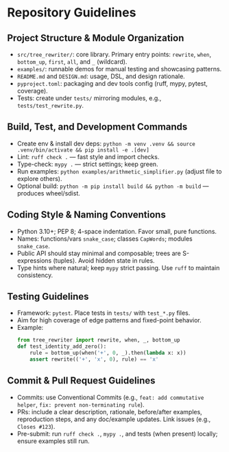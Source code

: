# Repository Guidelines

## Project Structure & Module Organization
- `src/tree_rewriter/`: core library. Primary entry points: `rewrite`, `when`, `bottom_up`, `first`, `all`, and `_` (wildcard).
- `examples/`: runnable demos for manual testing and showcasing patterns.
- `README.md` and `DESIGN.md`: usage, DSL, and design rationale.
- `pyproject.toml`: packaging and dev tools config (ruff, mypy, pytest, coverage).
- Tests: create under `tests/` mirroring modules, e.g., `tests/test_rewrite.py`.

## Build, Test, and Development Commands
- Create env & install dev deps: `python -m venv .venv && source .venv/bin/activate && pip install -e .[dev]`
- Lint: `ruff check .` — fast style and import checks.
- Type-check: `mypy .` — strict settings; keep green.
- Run examples: `python examples/arithmetic_simplifier.py` (adjust file to explore others).
- Optional build: `python -m pip install build && python -m build` — produces wheel/sdist.

## Coding Style & Naming Conventions
- Python 3.10+; PEP 8; 4-space indentation. Favor small, pure functions.
- Names: functions/vars `snake_case`; classes `CapWords`; modules `snake_case`.
- Public API should stay minimal and composable; trees are S-expressions (tuples). Avoid hidden state in rules.
- Type hints where natural; keep `mypy` strict passing. Use `ruff` to maintain consistency.

## Testing Guidelines
- Framework: `pytest`. Place tests in `tests/` with `test_*.py` files.
- Aim for high coverage of edge patterns and fixed-point behavior.
- Example:
  ```python
  from tree_rewriter import rewrite, when, _, bottom_up
  def test_identity_add_zero():
      rule = bottom_up(when('+', 0, _).then(lambda x: x))
      assert rewrite(('+', 'x', 0), rule) == 'x'
  ```

## Commit & Pull Request Guidelines
- Commits: use Conventional Commits (e.g., `feat: add commutative helper`, `fix: prevent non-terminating rule`).
- PRs: include a clear description, rationale, before/after examples, reproduction steps, and any doc/example updates. Link issues (e.g., `Closes #123`).
- Pre-submit: run `ruff check .`, `mypy .`, and tests (when present) locally; ensure examples still run.

